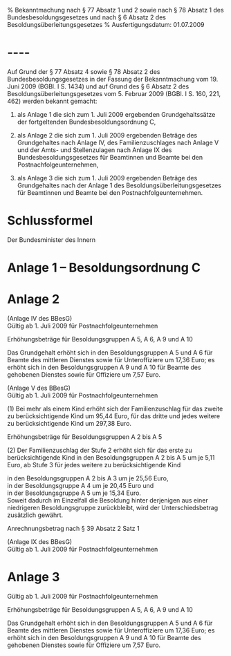 % Bekanntmachung nach § 77 Absatz 1 und 2 sowie nach § 78 Absatz 1 des Bundesbesoldungsgesetzes und nach § 6 Absatz 2 des Besoldungsüberleitungsgesetzes
% Ausfertigungsdatum: 01.07.2009
 
# ----

Auf Grund der § 77 Absatz 4 sowie § 78 Absatz 2 des Bundesbesoldungsgesetzes in der Fassung der Bekanntmachung vom 19. Juni 2009 (BGBl. I S. 1434) und auf Grund des § 6 Absatz 2 des Besoldungsüberleitungsgesetzes vom 5. Februar 2009 (BGBl. I S. 160, 221, 462) werden bekannt gemacht:

1. als Anlage 1 die sich zum 1. Juli 2009 ergebenden Grundgehaltssätze der fortgeltenden Bundesbesoldungsordnung C,

2. als Anlage 2 die sich zum 1. Juli 2009 ergebenden Beträge des Grundgehaltes nach Anlage IV, des Familienzuschlages nach Anlage V und der Amts- und Stellenzulagen nach Anlage IX des Bundesbesoldungsgesetzes für Beamtinnen und Beamte bei den Postnachfolgeunternehmen,

3. als Anlage 3 die sich zum 1. Juli 2009 ergebenden Beträge des Grundgehaltes nach der Anlage 1 des Besoldungsüberleitungsgesetzes für Beamtinnen und Beamte bei den Postnachfolgeunternehmen.

# Schlussformel

Der Bundesminister des Innern

# Anlage 1 – Besoldungsordnung C

# Anlage 2

  
(Anlage IV des BBesG)  
Gültig ab 1. Juli 2009 für Postnachfolgeunternehmen

Erhöhungsbeträge für Besoldungsgruppen A 5, A 6, A 9 und A 10

Das Grundgehalt erhöht sich in den Besoldungsgruppen A 5 und A 6 für Beamte des mittleren Dienstes sowie für Unteroffiziere um 17,36 Euro; es erhöht sich in den Besoldungsgruppen A 9 und A 10 für Beamte des gehobenen Dienstes sowie für Offiziere um 7,57 Euro.

(Anlage V des BBesG)  
Gültig ab 1. Juli 2009 für Postnachfolgeunternehmen

(1) Bei mehr als einem Kind erhöht sich der Familienzuschlag für das zweite zu berücksichtigende Kind um 95,44 Euro, für das dritte und jedes weitere zu berücksichtigende Kind um 297,38 Euro.

Erhöhungsbeträge für Besoldungsgruppen A 2 bis A 5

(2) Der Familienzuschlag der Stufe 2 erhöht sich für das erste zu berücksichtigende Kind in den Besoldungsgruppen A 2 bis A 5 um je 5,11 Euro, ab Stufe 3 für jedes weitere zu berücksichtigende Kind  
  
in den Besoldungsgruppen A 2 bis A 3 um je 25,56 Euro,  
in der Besoldungsgruppe A 4 um je 20,45 Euro und  
in der Besoldungsgruppe A 5 um je 15,34 Euro.   
Soweit dadurch im Einzelfall die Besoldung hinter derjenigen aus einer niedrigeren Besoldungsgruppe zurückbleibt, wird der Unterschiedsbetrag zusätzlich gewährt.

Anrechnungsbetrag nach § 39 Absatz 2 Satz 1

(Anlage IX des BBesG)  
Gültig ab 1. Juli 2009 für Postnachfolgeunternehmen

# Anlage 3

  
Gültig ab 1. Juli 2009 für Postnachfolgeunternehmen

Erhöhungsbeträge für Besoldungsgruppen A 5, A 6, A 9 und A 10

Das Grundgehalt erhöht sich in den Besoldungsgruppen A 5 und A 6 für Beamte des mittleren Dienstes sowie für Unteroffiziere um 17,36 Euro; es erhöht sich in den Besoldungsgruppen A 9 und A 10 für Beamte des gehobenen Dienstes sowie für Offiziere um 7,57 Euro.
